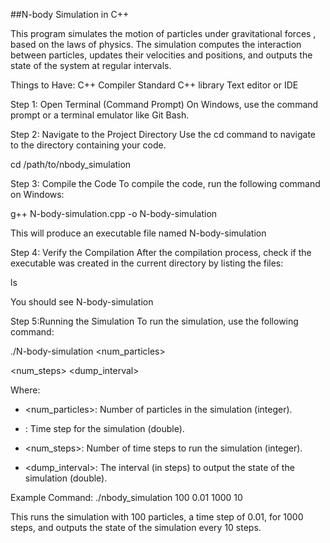 ##N-body Simulation in C++

This program simulates the motion of particles under gravitational forces
, based on the laws of physics. The simulation computes the interaction
between particles, updates their velocities and positions, and outputs the 
state of the system at regular intervals.

Things to Have:
C++ Compiler 
Standard C++ library
Text editor or IDE

Step 1: Open Terminal (Command Prompt)
On Windows, use the command prompt or a terminal emulator like Git Bash.


Step 2: Navigate to the Project Directory
Use the cd command to navigate to the directory containing your code.

cd /path/to/nbody_simulation


Step 3: Compile the Code
To compile the code, run the following command on Windows:

g++ N-body-simulation.cpp -o N-body-simulation

This will produce an executable file named N-body-simulation


Step 4: Verify the Compilation
After the compilation process, check if the executable was created 
in the current directory by listing the files:

ls

You should see N-body-simulation


Step 5:Running the Simulation
To run the simulation, use the following command:

./N-body-simulation <num_particles> <dt> <num_steps> <dump_interval>

Where:
- <num_particles>: Number of particles in the simulation (integer).

- <dt>: Time step for the simulation (double).
  
- <num_steps>: Number of time steps to run the simulation (integer).

- <dump_interval>: The interval (in steps) to output the state of the simulation (double).
  
Example Command:
./nbody_simulation 100 0.01 1000 10

This runs the simulation with 100 particles, a time step of 0.01, 
for 1000 steps, and outputs the state of the simulation every 10 steps.
